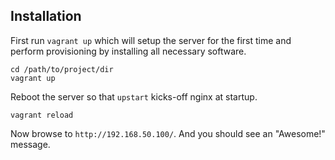 Installation
------------

First run `vagrant up` which will setup the server for the first time and perform provisioning by installing all necessary software.

	cd /path/to/project/dir
	vagrant up

Reboot the server so that `upstart` kicks-off nginx at startup.

	vagrant reload

Now browse to `http://192.168.50.100/`. And you should see an "Awesome!" message.
